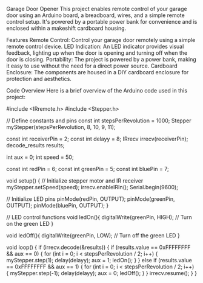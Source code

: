 Garage Door Opener
This project enables remote control of your garage door using an Arduino board, a breadboard, wires, and a simple remote control setup. It's powered by a portable power bank for convenience and is enclosed within a makeshift cardboard housing.

Features
Remote Control: Control your garage door remotely using a simple remote control device.
LED Indication: An LED indicator provides visual feedback, lighting up when the door is opening and turning off when the door is closing.
Portability: The project is powered by a power bank, making it easy to use without the need for a direct power source.
Cardboard Enclosure: The components are housed in a DIY cardboard enclosure for protection and aesthetics.

Code Overview
Here is a brief overview of the Arduino code used in this project:

#include <IRremote.h>
#include <Stepper.h>

// Define constants and pins
const int stepsPerRevolution = 1000;
Stepper myStepper(stepsPerRevolution, 8, 10, 9, 11);

const int receiverPin = 2;
const int delayy = 8;
IRrecv irrecv(receiverPin);
decode_results results;

int aux = 0;
int speed = 50;

const int redPin = 6;
const int greenPin = 5;
const int bluePin = 7;

void setup() {
  // Initialize stepper motor and IR receiver
  myStepper.setSpeed(speed);
  irrecv.enableIRIn();
  Serial.begin(9600);

  // Initialize LED pins
  pinMode(redPin, OUTPUT);
  pinMode(greenPin, OUTPUT);
  pinMode(bluePin, OUTPUT);
}

// LED control functions
void ledOn(){
    digitalWrite(greenPin, HIGH);   // Turn on the green LED
}

void ledOff(){
    digitalWrite(greenPin, LOW);   // Turn off the green LED
}

void loop() {
  if (irrecv.decode(&results)) {
    if (results.value == 0xFFFFFFFF && aux == 0) {
      for (int i = 0; i < stepsPerRevolution / 2; i++) {
        myStepper.step(1);
        delay(delayy);
        aux = 1;
        ledOn();
      }
    } else if (results.value == 0xFFFFFFFF && aux == 1) {
      for (int i = 0; i < stepsPerRevolution / 2; i++) {
        myStepper.step(-1);
        delay(delayy);
        aux = 0;
        ledOff();
      }
    }
    irrecv.resume();
  }
}
